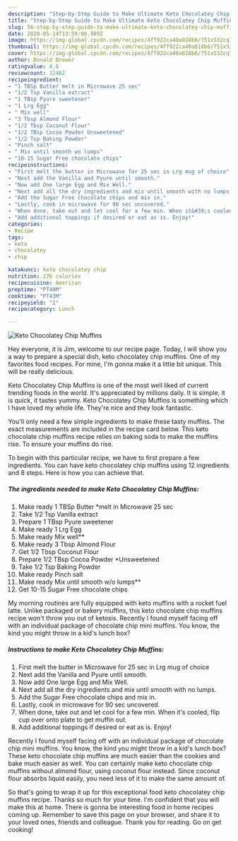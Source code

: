```yaml
---
description: "Step-by-Step Guide to Make Ultimate Keto Chocolatey Chip Muffins"
title: "Step-by-Step Guide to Make Ultimate Keto Chocolatey Chip Muffins"
slug: 56-step-by-step-guide-to-make-ultimate-keto-chocolatey-chip-muffins
date: 2020-05-14T13:59:06.989Z
image: https://img-global.cpcdn.com/recipes/4ff922ca40a818b6/751x532cq70/keto-chocolatey-chip-muffins-recipe-main-photo.jpg
thumbnail: https://img-global.cpcdn.com/recipes/4ff922ca40a818b6/751x532cq70/keto-chocolatey-chip-muffins-recipe-main-photo.jpg
cover: https://img-global.cpcdn.com/recipes/4ff922ca40a818b6/751x532cq70/keto-chocolatey-chip-muffins-recipe-main-photo.jpg
author: Donald Brewer
ratingvalue: 4.6
reviewcount: 12462
recipeingredient:
- "1 TBSp Butter melt in Microwave 25 sec"
- "1/2 Tsp Vanilla extract"
- "1 TBsp Pyure sweetener"
- "1 Lrg Egg"
- " Mix well"
- "3 Tbsp Almond Flour"
- "1/2 Tbsp Coconut Flour"
- "1/2 TBsp Cocoa Powder Unsweetened"
- "1/2 Tsp Baking Powder"
- "Pinch salt"
- " Mix until smooth wo lumps"
- "10-15 Sugar Free chocolate chips"
recipeinstructions:
- "First melt the butter in Microwave for 25 sec in Lrg mug of choice"
- "Next add the Vanilla and Pyure until smooth."
- "Now add One large Egg and Mix Well."
- "Next add all the dry ingredients and mix until smooth with no lumps."
- "Add the Sugar Free chocolate chips and mix in."
- "Lastly, cook in microwave for 90 sec uncovered."
- "When done, take out and let cool for a few min. When it&#39;s cooled, flip cup over onto plate to get muffin out."
- "Add additional toppings if desired or eat as is. Enjoy!"
categories:
- Recipe
tags:
- keto
- chocolatey
- chip

katakunci: keto chocolatey chip 
nutrition: 276 calories
recipecuisine: American
preptime: "PT40M"
cooktime: "PT43M"
recipeyield: "1"
recipecategory: Lunch

---
```



![Keto Chocolatey Chip Muffins](https://img-global.cpcdn.com/recipes/4ff922ca40a818b6/751x532cq70/keto-chocolatey-chip-muffins-recipe-main-photo.jpg)

Hey everyone, it is Jim, welcome to our recipe page. Today, I will show you a way to prepare a special dish, keto chocolatey chip muffins. One of my favorites food recipes. For mine, I'm gonna make it a little bit unique. This will be really delicious.

Keto Chocolatey Chip Muffins is one of the most well liked of current trending foods in the world. It's appreciated by millions daily. It is simple, it is quick, it tastes yummy. Keto Chocolatey Chip Muffins is something which I have loved my whole life. They're nice and they look fantastic.

You&#39;ll only need a few simple ingredients to make these tasty muffins. The exact measurements are included in the recipe card below. This keto chocolate chip muffins recipe relies on baking soda to make the muffins rise. To ensure your muffins do rise.


To begin with this particular recipe, we have to first prepare a few ingredients. You can have keto chocolatey chip muffins using 12 ingredients and 8 steps. Here is how you can achieve that.

<!--inarticleads1-->

##### The ingredients needed to make Keto Chocolatey Chip Muffins:

1. Make ready 1 TBSp Butter *melt in Microwave 25 sec
1. Take 1/2 Tsp Vanilla extract
1. Prepare 1 TBsp Pyure sweetener
1. Make ready 1 Lrg Egg
1. Make ready  Mix well**
1. Make ready 3 Tbsp Almond Flour
1. Get 1/2 Tbsp Coconut Flour
1. Prepare 1/2 TBsp Cocoa Powder *Unsweetened
1. Take 1/2 Tsp Baking Powder
1. Make ready Pinch salt
1. Make ready  Mix until smooth w/o lumps**
1. Get 10-15 Sugar Free chocolate chips


My morning routines are fully equipped with keto muffins with a rocket fuel latte. Unlike packaged or bakery muffins, this keto chocolate chip muffins recipe won&#39;t throw you out of ketosis. Recently I found myself facing off with an individual package of chocolate chip mini muffins. You know, the kind you might throw in a kid&#39;s lunch box? 

<!--inarticleads2-->

##### Instructions to make Keto Chocolatey Chip Muffins:

1. First melt the butter in Microwave for 25 sec in Lrg mug of choice
1. Next add the Vanilla and Pyure until smooth.
1. Now add One large Egg and Mix Well.
1. Next add all the dry ingredients and mix until smooth with no lumps.
1. Add the Sugar Free chocolate chips and mix in.
1. Lastly, cook in microwave for 90 sec uncovered.
1. When done, take out and let cool for a few min. When it&#39;s cooled, flip cup over onto plate to get muffin out.
1. Add additional toppings if desired or eat as is. Enjoy!


Recently I found myself facing off with an individual package of chocolate chip mini muffins. You know, the kind you might throw in a kid&#39;s lunch box? These keto chocolate chip muffins are much easier than the cookies and bake much easier as well. You can certainly make keto chocolate chip muffins without almond flour, using coconut flour instead. Since coconut flour absorbs liquid easily, you need less of it to make the same amount of. 

So that's going to wrap it up for this exceptional food keto chocolatey chip muffins recipe. Thanks so much for your time. I'm confident that you will make this at home. There is gonna be interesting food in home recipes coming up. Remember to save this page on your browser, and share it to your loved ones, friends and colleague. Thank you for reading. Go on get cooking!
